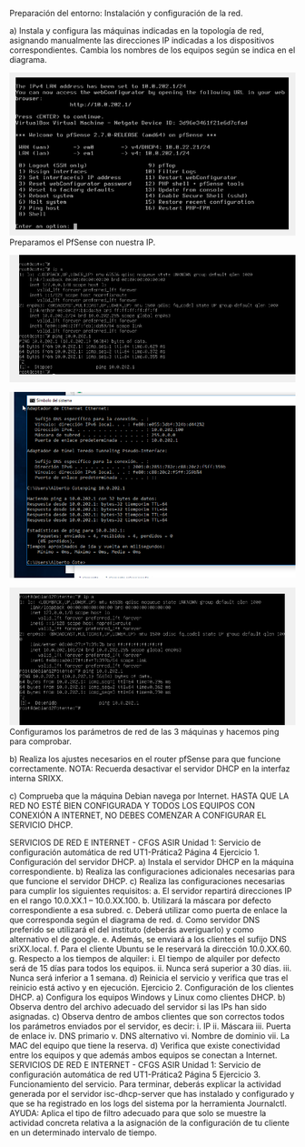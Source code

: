 Preparación del entorno: Instalación y configuración de la red. 

a) Instala y configura las máquinas indicadas en la topología de red, asignando manualmente 
las direcciones IP indicadas a los dispositivos correspondientes. Cambia los nombres de los 
equipos según se indica en el diagrama. 

![Imagen PfSense](Tarea2/Captura1.PNG)
Preparamos el PfSense con nuestra IP.

![Imagen Debian Server](Tarea2/Captura2.PNG)

![Imagen Windows Cliente](Tarea2/Captura3.PNG)

![Imagen Debian Cliente](Tarea2/Captura4.PNG)
Configuramos los parámetros de red de las 3 máquinas y hacemos ping para comprobar.

b) Realiza los ajustes necesarios en el router pfSense para que funcione correctamente. NOTA: 
Recuerda desactivar el servidor DHCP en la interfaz interna SRIXX.

c) Comprueba que la máquina Debian navega por Internet. 
HASTA QUE LA RED NO ESTÉ BIEN CONFIGURADA Y TODOS LOS EQUIPOS CON 
CONEXIÓN A INTERNET, NO DEBES COMENZAR A CONFIGURAR EL SERVICIO 
DHCP.

SERVICIOS DE RED E INTERNET - CFGS ASIR 
Unidad 1: Servicio de configuración automática de red
UT1-Prática2 Página 4 
Ejercicio 1. Configuración del servidor DHCP. 
a) Instala el servidor DHCP en la máquina correspondiente. 
b) Realiza las configuraciones adicionales necesarias para que funcione el servidor DHCP. 
c) Realiza las configuraciones necesarias para cumplir los siguientes requisitos: 
a. El servidor repartirá direcciones IP en el rango 10.0.XX.1 – 10.0.XX.100. 
b. Utilizará la máscara por defecto correspondiente a esa subred. 
c. Deberá utilizar como puerta de enlace la que corresponda según el 
diagrama de red. 
d. Como servidor DNS preferido se utilizará el del instituto (deberás 
averiguarlo) y como alternativo el de google. 
e. Además, se enviará a los clientes el sufijo DNS sriXX.local. 
f. Para el cliente Ubuntu se le reservará la dirección 10.0.XX.60. 
g. Respecto a los tiempos de alquiler: 
i. El tiempo de alquiler por defecto será de 15 días para todos los 
equipos. 
ii. Nunca será superior a 30 días. 
iii. Nunca será inferior a 1 semana. 
d) Reinicia el servicio y verifica que tras el reinicio está activo y en ejecución. 
Ejercicio 2. Configuración de los clientes DHCP. 
a) Configura los equipos Windows y Linux como clientes DHCP. 
b) Observa dentro del archivo adecuado del servidor si las IPs han sido asignadas. 
c) Observa dentro de ambos clientes que son correctos todos los parámetros enviados por el 
servidor, es decir: 
i. IP 
ii. Máscara 
iii. Puerta de enlace 
iv. DNS primario 
v. DNS alternativo 
vi. Nombre de dominio 
vii. La MAC del equipo que tiene la reserva. 
d) Verifica que existe conectividad entre los equipos y que además ambos equipos se conectan 
a Internet. 
SERVICIOS DE RED E INTERNET - CFGS ASIR 
Unidad 1: Servicio de configuración automática de red
UT1-Prática2 Página 5 
Ejercicio 3. Funcionamiento del servicio. 
Para terminar, deberás explicar la actividad generada por el servidor isc-dhcp-server que has 
instalado y configurado y que se ha registrado en los logs del sistema por la herramienta 
Journalctl. 
AYUDA: Aplica el tipo de filtro adecuado para que solo se muestre la actividad concreta relativa 
a la asignación de la configuración de tu cliente en un determinado intervalo de tiempo. 

